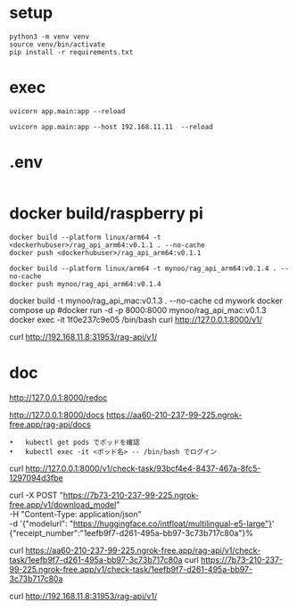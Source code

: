 # setup
```
python3 -m venv venv
source venv/bin/activate
pip install -r requirements.txt
```

# exec
```
uvicorn app.main:app --reload

uvicorn app.main:app --host 192.168.11.11  --reload

```

# .env
```

```

# docker build/raspberry pi
```
docker build --platform linux/arm64 -t <dockerhubuser>/rag_api_arm64:v0.1.1 . --no-cache
docker push <dockerhubuser>/rag_api_arm64:v0.1.1

docker build --platform linux/arm64 -t mynoo/rag_api_arm64:v0.1.4 . --no-cache
docker push mynoo/rag_api_arm64:v0.1.4
```
docker build -t mynoo/rag_api_mac:v0.1.3 . --no-cache
cd mywork
docker compose up
#docker run -d -p 8000:8000 mynoo/rag_api_mac:v0.1.3
docker exec -it 1f0e237c9e05 /bin/bash
curl http://127.0.0.1:8000/v1/

curl http://192.168.11.8:31953/rag-api/v1/
# doc
http://127.0.0.1:8000/redoc

http://127.0.0.1:8000/docs
https://aa60-210-237-99-225.ngrok-free.app/rag-api/docs

	•	kubectl get pods でポッドを確認
	•	kubectl exec -it <ポッド名> -- /bin/bash でログイン


curl http://127.0.0.1:8000/v1/check-task/93bcf4e4-8437-467a-8fc5-1297094d3fbe

curl -X POST "https://7b73-210-237-99-225.ngrok-free.app/v1/download_model" \
    -H "Content-Type: application/json" \
    -d '{"modelurl": "https://huggingface.co/intfloat/multilingual-e5-large"}'
{"receipt_number":"1eefb9f7-d261-495a-bb97-3c73b717c80a"}%                    


curl https://aa60-210-237-99-225.ngrok-free.app/rag-api/v1/check-task/1eefb9f7-d261-495a-bb97-3c73b717c80a
curl https://7b73-210-237-99-225.ngrok-free.app/v1/check-task/1eefb9f7-d261-495a-bb97-3c73b717c80a

curl http://192.168.11.8:31953/rag-api/v1/